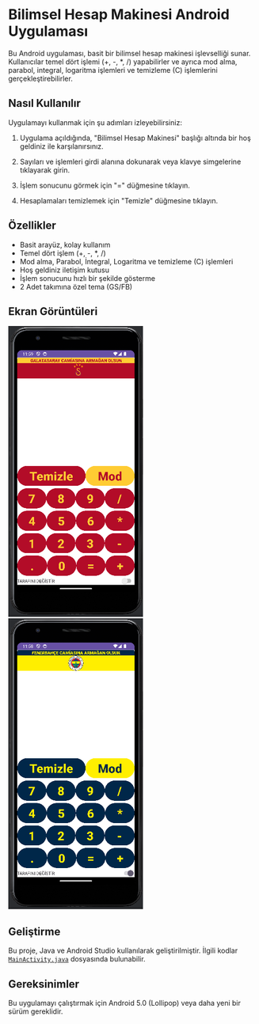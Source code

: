 # Bilimsel Hesap Makinesi Android Uygulaması

Bu Android uygulaması, basit bir bilimsel hesap makinesi işlevselliği sunar. Kullanıcılar temel dört işlemi (+, -, *, /) yapabilirler ve ayrıca mod alma, parabol, integral, logaritma işlemleri ve temizleme (C) işlemlerini gerçekleştirebilirler.

## Nasıl Kullanılır

Uygulamayı kullanmak için şu adımları izleyebilirsiniz:

1. Uygulama açıldığında, "Bilimsel Hesap Makinesi" başlığı altında bir hoş geldiniz ile karşılanırsınız.

2. Sayıları ve işlemleri girdi alanına dokunarak veya klavye simgelerine tıklayarak girin.

3. İşlem sonucunu görmek için "=" düğmesine tıklayın.

4. Hesaplamaları temizlemek için "Temizle" düğmesine tıklayın.

## Özellikler

- Basit arayüz, kolay kullanım
- Temel dört işlem (+, -, *, /)
- Mod alma, Parabol, İntegral, Logaritma ve temizleme (C) işlemleri
- Hoş geldiniz iletişim kutusu
- İşlem sonucunu hızlı bir şekilde gösterme
- 2 Adet takımına özel tema (GS/FB)

## Ekran Görüntüleri

![Tema 1 (GS)](https://github.com/kadircangeyik/BilimselHesapMakinesi-Androidstd/blob/main/SS/ekranG%C3%B6r%C3%BCnt%C3%BCs%C3%BC1.png)
![TEMA 2 (FB)](https://github.com/kadircangeyik/BilimselHesapMakinesi-Androidstd/blob/main/SS/ekrang%C3%B6r%C3%BCnt%C3%BCs%C3%BC2.png)

## Geliştirme

Bu proje, Java ve Android Studio kullanılarak geliştirilmiştir. İlgili kodlar [`MainActivity.java`](https://github.com/kadircangeyik/BilimselHesapMakinesi-Androidstd/blob/main/app/src/main/java/com/example/bilimselhesapmakinesiandroidstd/MainActivity.java) dosyasında bulunabilir.

## Gereksinimler

Bu uygulamayı çalıştırmak için Android 5.0 (Lollipop) veya daha yeni bir sürüm gereklidir.
